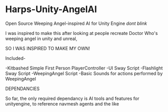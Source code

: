 # Harps-Unity-AngelAI
Open Source Weeping Angel-inspired AI for Unity Engine *dont blink*



I was inspired to make this after looking at people recreate Doctor Who's weeping angel in unity and unreal,

SO I WAS INSPIRED TO MAKE MY OWN!

Included-

-Kitbashed Simple First Person PlayerController
-UI Sway Script
-Flashlight Sway Script
-WeepingAngel Script
-Basic Sounds for actions performed by WeepingAngel



DEPENDANCIES

So far, the only required dependancy is AI tools and features for unityengine, to reference navmesh agents and the like

